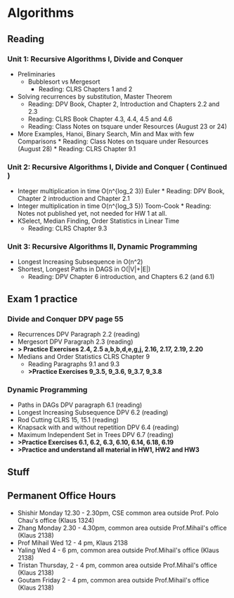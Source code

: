 # Algorithms

## Reading

### Unit 1: Recursive Algorithms I, Divide and Conquer

* Preliminaries
	* Bubblesort vs Mergesort
	  * Reading: CLRS Chapters 1 and 2
* Solving recurrences by substitution, Master Theorem
  * Reading: DPV Book, Chapter 2, Introduction and Chapters 2.2 and 2.3
  * Reading: CLRS Book Chapter 4.3, 4.4, 4.5 and 4.6
  * Reading: Class Notes on tsquare under Resources (August 23 or 24)
* More Examples, Hanoi, Binary Search, Min and Max with few Comparisons
       * Reading: Class Notes on tsquare under Resources (August 28)
       * Reading: CLRS Chapter 9.1
 
### Unit 2: Recursive Algorithms I, Divide and Conquer ( Continued )
* Integer multiplication in time O(n^{log_2 3}) Euler 
  	  * Reading: DPV Book, Chapter 2 introduction and Chapter 2.1
* Integer multiplication in time O(n^{log_3 5}) Toom-Cook
  	  * Reading: Notes not published yet, not needed for HW 1 at all.
* KSelect, Median Finding, Order Statistics in Linear Time
	 * Reading: CLRS Chapter 9.3
 
### Unit 3: Recursive Algorithms II, Dynamic Programming
* Longest Increasing Subsequence in O(n^2)
* Shortest, Longest Paths in DAGS in O(|V|+|E|)
	 *  Reading: DPV Chapter 6 introduction, and Chapters 6.2 (and 6.1)


## Exam 1 practice

### Divide and Conquer DPV page 55

- Recurrences DPV Paragraph 2.2 (reading)
- Mergesort DPV Paragraph 2.3   (reading)
- **> Practice Exercises 2.4, 2.5 a,b,b,d,e,g,j, 2.16, 2.17, 2.19, 2.20**
- Medians and Order Statistics CLRS Chapter 9
  - Reading Paragraphs 9.1 and 9.3
  - **>Practice Exercises 9_3.5, 9_3.6, 9_3.7, 9_3.8**
### Dynamic Programming
- Paths in DAGs DPV paragraph 6.1 (reading)
- Longest Increasing Subsequence DPV 6.2 (reading)
- Rod Cutting CLRS 15, 15.1 (reading)
- Knapsack with and without repetition DPV 6.4 (reading)
- Maximum Independent Set in Trees DPV 6.7 (reading)
- **>Practice Exercises 6.1, 6.2, 6.3, 6.10, 6.14, 6.18, 6.19**
- **>Practice and understand all material in HW1, HW2 and HW3**


## Stuff
## Permanent Office Hours

* Shishir Monday 12.30 - 2.30pm,  CSE common area outside Prof. Polo Chau's office (Klaus 1324) 
* Zhang Monday  2.30 - 4.30pm, common area outside Prof.Mihail's office (Klaus 2138)
* Prof Mihail Wed 12 - 4 pm, Klaus 2138
* Yaling Wed 4 - 6 pm, common area outside Prof.Mihail's office (Klaus 2138)
* Tristan Thursday, 2 - 4 pm, common area outside Prof.Mihail's office (Klaus 2138)
* Goutam Friday 2 - 4 pm,  common area outside Prof.Mihail's office (Klaus 2138)

